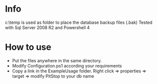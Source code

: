 # Info
c:\temp is used as folder to place the database backup files (.bak)
Tested with Sql Server 2008 R2 and Powershell 4

# How to use
- Put the files anywhere in the same directory.
- Modify Configuration.ps1 according your requirements
- Copy a link in the ExampleUsage folder. Right click => properties => target => modify PitStop to your db name
